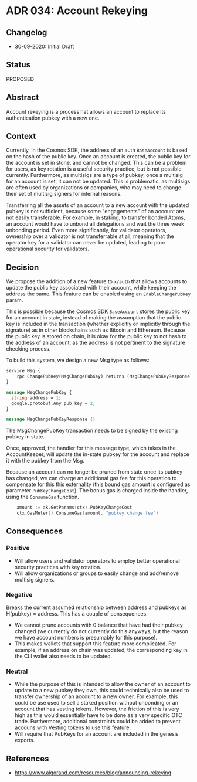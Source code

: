 # ADR 034: Account Rekeying

## Changelog

- 30-09-2020: Initial Draft

## Status

PROPOSED

## Abstract

Account rekeying is a process hat allows an account to replace its authentication pubkey with a new one.

## Context

Currently, in the Cosmos SDK, the address of an auth `BaseAccount` is based on the hash of the public key.  Once an account is created, the public key for the account is set in stone, and cannot be changed.  This can be a problem for users, as key rotation is a useful security practice, but is not possible currently.  Furthermore, as multisigs are a type of pubkey, once a multisig for an account is set, it can not be updated.  This is problematic, as multisigs are often used by organizations or companies, who may need to change their set of multisig signers for internal reasons.

Transferring all the assets of an account to a new account with the updated pubkey is not sufficient, because some "engagements" of an account are not easily transferable.  For example, in staking, to transfer bonded Atoms, an account would have to unbond all delegations and wait the three week unbonding period.  Even more significantly, for validator operators, ownership over a validator is not transferrable at all, meaning that the operator key for a validator can never be updated, leading to poor operational security for validators. 

## Decision

We propose the addition of a new feature to `x/auth` that allows accounts to update the public key associated with their account, while keeping the address the same.  This feature can be enabled using an `EnableChangePubKey` param.

This is possible because the Cosmos SDK `BaseAccount` stores the public key for an account in state, instead of making the assumption that the public key is included in the transaction (whether explicitly or implicitly through the signature) as in other blockchains such as Bitcoin and Ethereum.  Because the public key is stored on chain, it is okay for the public key to not hash to the address of an account, as the address is not pertinent to the signature checking process.

To build this system, we design a new Msg type as follows:

```protobuf
service Msg {
    rpc ChangePubKey(MsgChangePubKey) returns (MsgChangePubKeyResponse);
}

message MsgChangePubKey {
  string address = 1;
  google.protobuf.Any pub_key = 2;
}

message MsgChangePubKeyResponse {}
```

The MsgChangePubKey transaction needs to be signed by the existing pubkey in state.

Once, approved, the handler for this message type, which takes in the AccountKeeper, will update the in-state pubkey for the account and replace it with the pubkey from the Msg.

Because an account can no longer be pruned from state once its pubkey has changed, we can charge an additional gas fee for this operation to compensate for this this externality (this bound gas amount is configured as parameter `PubKeyChangeCost`). The bonus gas is charged inside the handler, using the `ConsumeGas` function.

```go
	amount := ak.GetParams(ctx).PubKeyChangeCost
	ctx.GasMeter().ConsumeGas(amount, "pubkey change fee")
```


## Consequences

### Positive

* Will allow users and validator operators to employ better operational security practices with key rotation.
* Will allow organizations or groups to easily change and add/remove multisig signers.

### Negative

Breaks the current assumed relationship between address and pubkeys as H(pubkey) = address. This has a couple of consequences.

* We cannot prune accounts with 0 balance that have had their pubkey changed (we currently do not currently do this anyways, but the reason we have account numbers is presumably for this purpose).
* This makes wallets that support this feature more complicated. For example, if an address on chain was updated, the corresponding key in the CLI wallet also needs to be updated.

### Neutral

* While the purpose of this is intended to allow the owner of an account to update to a new pubkey they own, this could technically also be used to transfer ownership of an account to a new owner.  For example, this could be use used to sell a staked position without unbonding or an account that has vesting tokens.  However, the friction of this is very high as this would essentially have to be done as a very specific OTC trade. Furthermore, additional constraints could be added to prevent accouns with Vesting tokens to use this feature.
* Will require that PubKeys for an account are included in the genesis exports.

## References

+ https://www.algorand.com/resources/blog/announcing-rekeying
